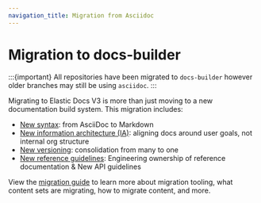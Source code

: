 ```yaml
---
navigation_title: Migration from Asciidoc
---
```


# Migration to docs-builder

:::{important}
All repositories have been migrated to `docs-builder` however older branches may still be using `asciidoc`.
:::

Migrating to Elastic Docs V3 is more than just moving to a new documentation build system. This migration includes:

* [New syntax](./syntax.md): from AsciiDoc to Markdown
* [New information architecture (IA)](./ia.md): aligning docs around user goals, not internal org structure
* [New versioning](./versioning.md): consolidation from many to one
* [New reference guidelines](./engineering.md): Engineering ownership of reference documentation & New API guidelines

View the [migration guide](./guide/index.md) to learn more about migration tooling, what content sets are migrating, how to migrate content, and more.